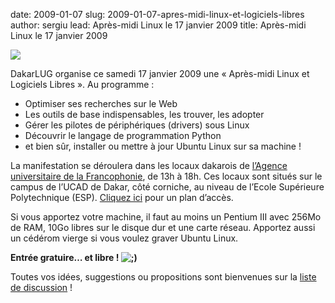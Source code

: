 date: 2009-01-07
slug: 2009-01-07-apres-midi-linux-et-logiciels-libres
author: sergiu
lead: Après-midi Linux le 17 janvier 2009
title: Après-midi Linux le 17 janvier 2009


[![](http://dakarlug.org/blog/wp-content/uploads/2009/01/apremlinux.png)](http://dakarlug.org/blog/wp-content/uploads/2009/01/apremlinux.pdf)

    

DakarLUG organise ce samedi 17 janvier 2009 une « Après-midi Linux et Logiciels Libres ». Au programme&nbsp;:

*   Optimiser ses recherches sur le&nbsp;Web
*   Les outils de base indispensables, les trouver, les&nbsp;adopter
*   Gérer les pilotes de périphériques (drivers) sous&nbsp;Linux
*   Découvrir le langage de programmation&nbsp;Python
*   et bien sûr, installer ou mettre à jour Ubuntu Linux sur sa machine&nbsp;!

La manifestation se déroulera dans les locaux dakarois de [l’Agence universitaire de la Francophonie](http://maps.google.com/maps/ms?ie=UTF8&amp;hl=fr&amp;t=h&amp;msa=0&amp;msid=107868570247087054742.00043d11dc8b1bc28cc58&amp;ll=14.679057,-17.468187&amp;spn=0.0074,0.009388&amp;z=17),
de 13h à 18h. Ces locaux sont situés sur le campus de l’<span class="caps">UCAD</span> de Dakar,
côté corniche, au niveau de l’Ecole Supérieure Polytechnique (<span class="caps">ESP</span>). [Cliquez ici](http://maps.google.com/maps/ms?ie=UTF8&amp;hl=fr&amp;t=h&amp;msa=0&amp;msid=107868570247087054742.00043d11dc8b1bc28cc58&amp;ll=14.679057,-17.468187&amp;spn=0.0074,0.009388&amp;z=17 "Cliquez ici") pour un plan&nbsp;d’accès.

Si vous apportez votre machine, il faut au moins un Pentium <span class="caps">III</span> avec
256Mo de <span class="caps">RAM</span>, 10Go libres sur le disque dur et une carte réseau.
Apportez aussi un cédérom vierge si vous voulez graver Ubuntu&nbsp;Linux.

**Entrée gratuire… et libre ! ![;)](http://dakarlug.org/blog/wp-includes/images/smilies/icon_wink.gif)**

Toutes vos idées, suggestions ou propositions sont bienvenues sur la [liste de discussion](http://dakarlug.org/cgi-bin/mailman/listinfo/libre "liste de discussion")&nbsp;!

    